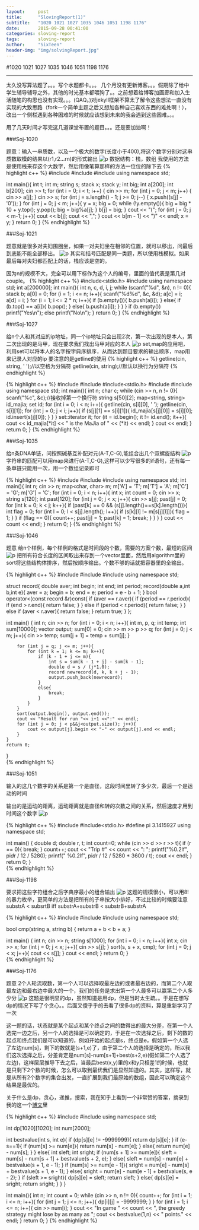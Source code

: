 ```yaml
---
layout:     post
title:      "SlovingReport(1)"
subtitle:   "1020 1021 1027 1035 1046 1051 1198 1176"
date:       2015-09-28 00:41:00
categories: sloving-report
tags:       sloving-report
author:     "SixTeen"
header-img: "img/solvingReport.jpg"
---
```


#1020 1021 1027 1035 1046 1051 1198 1176

---

太久没写算法题了。。。写个水题都卡。。。
几个月没有更新博客。。。假期除了给中学生辅导辅导之外，其他的时光基本都喂狗了。。之前想着给博客加画廊和加入生活随笔的构思也没有实现。。。(QAQ。)对jekyll框架不算太了解令这些想法一直没有实现的大致思路（fork一个简单主题之后又想加各种自己喜欢东西的难处啊！），改出一个侧栏遇到各种困难的时候就应该想到未来的我会遇到这些困难。。。

用了几天时间才写完这几道课堂布置的题目。。。还是要加油啊！


###Soj-1020

题意：输入一串质数，以及一个极大的数字(长度小于400),将这个数字分别对这串质数取模的结果以(r1,r2...rn)的形式输出
![p](/img/slovingReport/1020.png)
数据结构：栈，数组
我使用的方法是使用栈来存这个大数字，然后用像笔算那样的方法一位位的除下去
{% highlight c++ %}
#include<iostream>
#include<string>
#include<stack>
using namespace std;

int main(){
    int t;
    int m;
    string s;
    stack<int> x;
    stack<int> y;
    int big;
    int a[200];
    int b[200];
    cin >> t;
    for (int i = 0; i < t; i++) {
        cin >> m;
        for (int j = 0; j < m; j++) {
            cin >> a[j];
        }
        cin >> s;
        for (int j = s.length() - 1; j >= 0; j--) {
            x.push((s[j] - '0'));
        }
        for (int j = 0; j < m; j++){
            y = x;
            big = 0;
            while (!y.empty()){
                big = big * 10 + y.top();
                y.pop();
                big = big%a[j];
            }
            b[j] = big;
        }
        cout << "(";
        for (int j = 0; j < m-1; j++){
            cout << b[j];
            cout << ",";
        }
        cout << b[m - 1] << ")" << endl;
        x = y;
    }
    return 0;
}
{% endhighlight %}

###Soj-1021

题意就是很多对夫妇围圈坐，如果一对夫妇坐在相邻的位置，就可以移出，问最后到底能不能全部移出。
![p](/img/slovingReport/1021.png)
其实和括号匹配是同一类题，所以使用栈模拟。如果最后每对夫妇都匹配上的话，栈应该是空的。

因为n的规模不大，完全可以用下标作为这个人的编号，里面的值代表是第几对couple。
{% highlight c++ %}
#include<stdio.h>
#include<stack>
using namespace std;
int a[200000];
int main(){
    int n, c, d, i, j;
    while (scanf("%d", &n), n != 0){
        stack<int> b;
        a[0] = 0;
        for (i = 1; i <= n; i++){
            scanf("%d%d", &c, &d);
            a[c] = i;
            a[d] = i;
        }
        for (i = 1; i <= 2 * n; i++){
            if (b.empty()){
                b.push(a[i]);
            }
            else{
                if (b.top() == a[i]){
                    b.pop();
                }
                else{
                    b.push(a[i]);
                }
            }
        }
        if (b.empty()) printf("Yes\n");
        else printf("No\n");
    }
    return 0;
}
{% endhighlight %}

###Soj-1027

给n个人和其对应的ip地址，同一个ip地址只会出现2次，第一次出现的是本人，第二次出现的是马甲，现在要求我们找出马甲对应的本人
![p](/img/slovingReport/1027.png)
set,map的应用吧，利用set可以将本人的名字按字典序排序，从而达到题目要求的输出顺序，map用来记录人对应的ip
要注意的是getline的使用
{% highlight c++ %}
getline(cin, string, ' ');//以空格为分隔符
getline(cin, string);//默认以换行为分隔符
{% endhighlight %}


{% highlight c++ %}
#include<iostream>
#include<string>
#include<stdio.h>
#include<map>
#include<set>
using namespace std;
int main(){
    int n;
    char c;
    while (cin >> n, n != 0){
        scanf("%c", &c);//接收掉第一个换行符
        string s[50][2];
        map<string, string> id_majia;
        set<string> id;
        for (int i = 0; i < n; i++){
            getline(cin, s[i][0], ' ');
            getline(cin, s[i][1]);
            for (int j = 0; j < i; j++){
                if (s[j][1] == s[i][1]){
                    id_majia[s[j][0]] = s[i][0];
                    id.insert(s[j][0]);
                }
            }
        }
        set<string>::iterator it;
        for (it = id.begin(); it != id.end(); it++){
            cout << id_majia[*it] << " is the MaJia of " << (*it) << endl;
        }
        cout << endl;
    }
    return 0;
}
{% endhighlight %}

###Soj-1035

给n条DNA单链，问按照碱基互补配对元(A-T,C-G),能组合出几个双螺旋结构
![p](/img/slovingReport/1035.png)
字符串的匹配可以用map来进行(A-T,C-G),这样可以少写很多的if语句，还有每一条单链只能用一次，用一个数组记录即可

{% highlight c++ %}
#include<iostream>
#include<string>
#include<map>
using namespace std;
int main(){
    int n;
    cin >> n;
    map<char, char> m;
    m['A'] = 'T';
    m['T'] = 'A';
    m['C'] = 'G';
    m['G'] = 'C';
    for (int i = 0; i < n; i++){
        int x;
        int count = 0;
        cin >> x;
        string s[120];
        int past[120];
        for (int j = 0; j < x; j++){
            cin >> s[j];
            past[j] = 0;
            for (int k = 0; k < j; k++){
                if (past[k] == 0 && (s[j].length()==s[k].length())){
                    int flag = 0;
                    for (int l = 0; l < s[j].length(); l++){
                        if (s[k][l] != m[s[j][l]]){
                            flag = 1;
                        }
                    }
                    if (flag == 0){
                        count++;
                        past[j] = 1;
                        past[k] = 1;
                        break;
                    }
                }
            }
        }
        cout << count << endl;
    }
    return 0;
}
{% endhighlight %}

###Soj-1046

题意 给n个样例，每个样例的格式是时间段的个数，需要的方案个数，最短的区间
![p](/img/slovingReport/1046.png)
把所有符合长度的区间取出来存到一个vector里面，然后用algorithm里的sort将这些结构体排序，然后按顺序输出。个数不够的话就把容器里的全输出。

{% highlight c++ %}
#include<iostream>
#include<vector>
#include<algorithm>
using namespace std;

struct record{
    double aver;
    int begin;
    int end;
    int period;
    record(double a,int b,int e){
        aver = a;
        begin = b;
        end = e;
        period = e - b + 1;
    }
    bool operator<(const record &r)const{
        if (aver == r.aver){
            if (period == r.period){
                if (end > r.end){
                    return false;
                }
            }
            else if (period < r.period){
                return false;
            }
        }
        else if (aver < r.aver){
            return false;
        }
        return true;
    }
};


int main() {
    int n;
    cin >> n;
    for (int i = 0; i < n; i++){
        int m, p, q;
        int temp;
        int sum[10000];
        vector<record> output;
        sum[0] = 0;
        cin >> m >> p >> q;
        for (int j = 0; j < m; j++){
            cin >> temp;
            sum[j + 1] = temp + sum[j];
        }

        for (int j = q; j <= m; j++){
            for (int k = 1; k <= m; k++){
                if (k - 1 + j <= m){
                    int s = sum[k - 1 + j] - sum[k - 1];
                    double d = s / (j*1.0);
                    record newrecord(d, k, k + j - 1);
                    output.push_back(newrecord);
                }
                else{
                    break;
                }
            }
        }
        sort(output.begin(), output.end());
        cout << "Result for run "<< i+1 <<":" << endl;
        for (int j = 0; j < p&&j<output.size(); j++){
            cout << output[j].begin << "-" << output[j].end << endl;
        }
    }
    return 0;
}              
{% endhighlight %}


###Soj-1051

输入的这几个数字的关系是第一个是直径，这段时间里转了多少次，最后一个是运动的时间

输出的是运动的距离，运动距离就是直径和转的次数之间的关系，然后速度才用到时间这个数字
![p](/img/slovingReport/1051.png)

{% highlight c++ %}
#include<iostream>
#include<stdio.h>
#define pi 3.1415927
using namespace std;

int main() {
    double d;
    double r, t;
    int count=0;
    while (cin >> d >> r >> t){
        if (r == 0){
            break;
        }
        count++;
        cout << "Trip #" << count << ": ";
        printf("%0.2lf", pi*d*r / 12 / 5280);
        printf(" %0.2lf", pi*d*r / 12 / 5280 * 3600 / t);
        cout << endl;
    }
    return 0;
}      
{% endhighlight %}

###Soj-1198

要求把这些字符组合之后字典序最小的组合输出
![p](/img/slovingReport/1198.png)
这题的规模很小，可以用8!的暴力枚举，更简单的方法是把所有的子串按大小排好，不过比较的时候要注意substrA < subsrtB iff substrA+substrB < substrB+substrA

{% highlight c++ %}
#include<iostream>
#include<string>
#include<algorithm>
using namespace std;

bool cmp(string a, string b) {
    return a + b < b + a;
}

int main() {
    int n;
    cin >> n;
    string s[1000];
    for (int i = 0; i < n; i++){
        int x;
        cin >> x;
        for (int j = 0; j < x; j++){
            cin >> s[j];
        }
        sort(s, s + x, cmp);
        for (int j = 0; j < x; j++){
            cout << s[j];
        }
        cout << endl;
    }
    return 0;
}              
{% endhighlight %}

###Soj-1176

题意 2个人轮流取数，第一个人可以选择取最左边的或者最右边的，而第二个人取最左边和最右边中最大的一个，我们的任务是求出第一个人最多可以赢第二个人多少分
![p](/img/slovingReport/1176.png)
这题是很明显的dp，虽然知道是用dp，但是当时太生疏。。于是在想写dp的情况下写了个贪心。。后面又傻乎乎的去看了很多dp的资料，算是重新学习了一次

这一题的话，状态就是某个起点和某个终点之间的数得出的最大分差，在第一个人选完一边之后，另一个人的选择是可以确定的，于是在一次选择之后，剩下的数的起点和终点我们是可以知道的，例如开始的起点是s，终点是e，假如第一个人选了左边num[s]，剩下的数就是(s+1,e)了，由于第二个人的选择是确定的，所以我们这次选择之后，分差肯定是num[s]-num[s+1]+best(s+2,e)(假如第二个人选了左边)，这样层层推导下去之后，当最后best(x,y)里的x和y只相差1的时候，也就是只剩下2个数的时候，怎么可以取到最优我们是显然知道的。其实，这样写，就是从所有2个数字的集合出发，一直扩展到我们最原始的数组，因此可以确定这个结果是最优的。

关于什么是dp，贪心，递推，搜索，我在知乎上看到一个非常赞的答案，摘录到我的这一个[博文](http://localhost:4000/algorithm/2015/09/23/Algorithm/)里

{% highlight c++ %}
#include<iostream>
#include<cstdlib>
using namespace std;

int dp[1020][1020];
int num[2000];

int bestvalue(int s, int e){
    if (dp[s][e] != -9999999){
        return dp[s][e];
    }
    if (e-s==1){
        if (num[s] >= num[e]){
            return num[s] - num[e];
        }
        else{
            return num[e] - num[s];
        }
    }
    else{
        int sleft;
        int sright;
        if (num[s + 1] >= num[e]){
            sleft = num[s] - num[s + 1] + bestvalue(s + 2, e);
        }
        else{
            sleft = num[s] - num[e] + bestvalue(s + 1, e - 1);
        }
        if (num[s] >= num[e - 1]){
            sright = num[e] - num[s] + bestvalue(s + 1, e - 1);
        }
        else{
            sright = num[e] - num[e - 1] + bestvalue(s, e - 2);
        }
        if (sleft >= sright){
            dp[s][e] = sleft;
            return sleft;
        }
        else{
            dp[s][e] = sright;
            return sright;
        }
    }
}

int main(){
    int n;
    int count = 0;
    while (cin >> n, n != 0){
        count++;
        for (int i = 1; i <= n; i++){
            for (int j = 1; j <= n; j++){
                dp[i][j] = -9999999;
            }
        }
        for (int i = 1; i <= n; i++){
            cin >> num[i];
        }
        cout << "In game " << count << ", the greedy strategy might lose by as many as ";
        cout << bestvalue(1,n) << " points." << endl;
    }
    return 0;
}
{% endhighlight %}